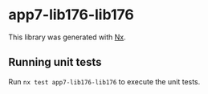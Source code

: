 # app7-lib176-lib176

This library was generated with [Nx](https://nx.dev).

## Running unit tests

Run `nx test app7-lib176-lib176` to execute the unit tests.
